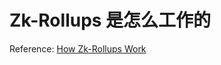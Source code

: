 # Zk-Rollups 是怎么工作的




Reference: [How Zk-Rollups Work](https://medium.com/fcats-blockchain-incubator/how-zk-rollups-work-8ac4d7155b0e)
